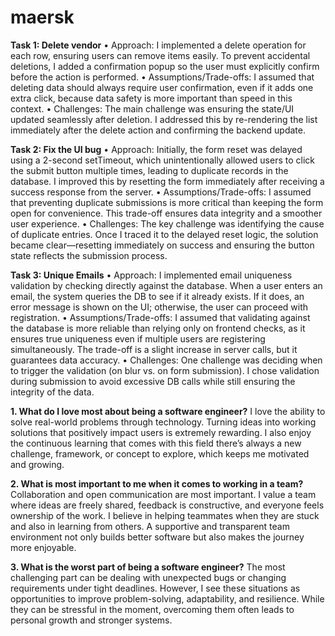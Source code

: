 # maersk

**Task 1: Delete vendor**
		•	Approach: I implemented a delete operation for each row, ensuring users can remove items easily. To prevent accidental deletions, I added a confirmation popup so the user must explicitly confirm before the action is performed.
	•	Assumptions/Trade-offs: I assumed that deleting data should always require user confirmation, even if it adds one extra click, because data safety is more important than speed in this context.
	•	Challenges: The main challenge was ensuring the state/UI updated seamlessly after deletion. I addressed this by re-rendering the list immediately after the delete action and confirming the backend update.

 **Task 2: Fix the UI bug**
 	•	Approach: Initially, the form reset was delayed using a 2-second setTimeout, which unintentionally allowed users to click the submit button multiple times, leading to duplicate records in the database. I improved this by resetting the form immediately after receiving a success response from the server.
	•	Assumptions/Trade-offs: I assumed that preventing duplicate submissions is more critical than keeping the form open for convenience. This trade-off ensures data integrity and a smoother user experience.
	•	Challenges: The key challenge was identifying the cause of duplicate entries. Once I traced it to the delayed reset logic, the solution became clear—resetting immediately on success and ensuring the button state reflects the submission process.

 **Task 3: Unique Emails**
 	•	Approach: I implemented email uniqueness validation by checking directly against the database. When a user enters an email, the system queries the DB to see if it already exists. If it does, an error message is shown on the UI; otherwise, the user can proceed with registration.
	•	Assumptions/Trade-offs: I assumed that validating against the database is more reliable than relying only on frontend checks, as it ensures true uniqueness even if multiple users are registering simultaneously. The trade-off is a slight increase in server calls, but it guarantees data accuracy.
	•	Challenges: One challenge was deciding when to trigger the validation (on blur vs. on form submission). I chose validation during submission to avoid excessive DB calls while still ensuring the integrity of the data.

**1. What do I love most about being a software engineer?**
I love the ability to solve real-world problems through technology. Turning ideas into working solutions that positively impact users is extremely rewarding. I also enjoy the continuous learning that comes with this field there’s always a new challenge, framework, or concept to explore, which keeps me motivated and growing.

**2. What is most important to me when it comes to working in a team?**
Collaboration and open communication are most important. I value a team where ideas are freely shared, feedback is constructive, and everyone feels ownership of the work. I believe in helping teammates when they are stuck and also in learning from others. A supportive and transparent team environment not only builds better software but also makes the journey more enjoyable.

**3. What is the worst part of being a software engineer?**
The most challenging part can be dealing with unexpected bugs or changing requirements under tight deadlines. However, I see these situations as opportunities to improve problem-solving, adaptability, and resilience. While they can be stressful in the moment, overcoming them often leads to personal growth and stronger systems.

